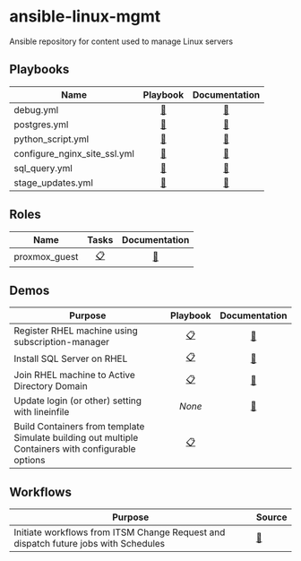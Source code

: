 # ansible-linux-mgmt

Ansible repository for content used to manage Linux servers

## Playbooks

| Name | Playbook | Documentation |
| --- | :---: | :---: |
| debug.yml | [📕](./playbooks/debug.yml) | [📝](./playbooks/docs/debug.md) |
| postgres.yml | [📕](./playbooks/postgres.yml) | [📝](./playbooks/docs/postgres.md) |
| python_script.yml | [📕](./playbooks/python_script.yml) | [📝](./playbooks/docs/python_script.md) |
| configure_nginx_site_ssl.yml | [📕](./playbooks/configure_nginx_site_ssl.yml) | [📝](./playbooks/docs/configure_nginx_site_ssl.md) |
| sql_query.yml | [📕](./playbooks/sql_query.yml) | [📝](./playbooks/docs/sql_query.md) |
| stage_updates.yml | [📕](./playbooks/stage_updates.yml) | [📝](./playbooks/docs/stage_updates.md) |

## Roles

| Name | Tasks | Documentation |
| --- | :---: | :---: |
| proxmox_guest | [📋](./roles/proxmox_guest/tasks/main.yml) | [📝](./roles/proxmox_guest/README.md) |

## Demos

| Purpose | Playbook | Documentation |
| --- | :---: | :---: |
| Register RHEL machine using subscription-manager | [📋](./demos/rhsm.yml) | [📝](./demos/docs/rhsm.md) |
| Install SQL Server on RHEL | [📋](./demos/sqlserver-rhel.yml) | [📝](./demos/docs/sqlserver-rhel.md) |
| Join RHEL machine to Active Directory Domain | [📋](./demos/join_ad_domain.yml) | [📝](./demos/docs/join-ad-domain.md) |
| Update login (or other) setting with lineinfile | _None_ | [📝](./demos/docs/min-pass-change.md) |
| Build Containers from template<br>Simulate building out multiple Containers with configurable options | [📋](./demos/proxmox_container_build.yml) | |


## Workflows

| Purpose | Source |
| --- | --- |
| Initiate workflows from ITSM Change Request and dispatch future jobs with Schedules | [📝](./workflows/patching/README.md) |